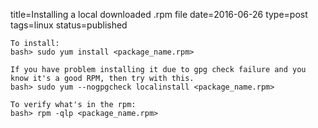 title=Installing a local downloaded .rpm file
date=2016-06-26
type=post
tags=linux
status=published
~~~~~~
To install:
bash> sudo yum install <package_name.rpm>

If you have problem installing it due to gpg check failure and you know it's a good RPM, then try with this.
bash> sudo yum --nogpgcheck localinstall <package_name.rpm>

To verify what's in the rpm:
bash> rpm -qlp <package_name.rpm>